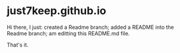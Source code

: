 # just7keep.github.io

Hi there,
I just:
created a Readme branch;
added a README into the Readme branch;
am editting this README.md file.

That's it.
